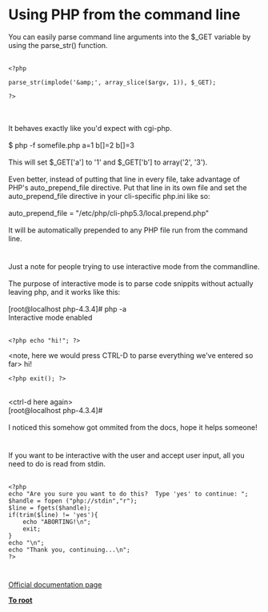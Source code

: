 # Using PHP from the command line



You can easily parse command line arguments into the $_GET variable by using the parse_str() function.<br><br>

```
<?php

parse_str(implode('&amp;', array_slice($argv, 1)), $_GET);

?>
```
<br><br>It behaves exactly like you&apos;d expect with cgi-php.<br><br>$ php -f somefile.php a=1 b[]=2 b[]=3<br><br>This will set $_GET[&apos;a&apos;] to &apos;1&apos; and $_GET[&apos;b&apos;] to array(&apos;2&apos;, &apos;3&apos;).<br><br>Even better, instead of putting that line in every file, take advantage of PHP&apos;s auto_prepend_file directive.  Put that line in its own file and set the auto_prepend_file directive in your cli-specific php.ini like so:<br><br>auto_prepend_file = "/etc/php/cli-php5.3/local.prepend.php"<br><br>It will be automatically prepended to any PHP file run from the command line.  

#

Just a note for people trying to use interactive mode from the commandline.<br><br>The purpose of interactive mode is to parse code snippits without actually leaving php, and it works like this:<br><br>[root@localhost php-4.3.4]# php -a<br>Interactive mode enabled<br><br>

```
<?php echo "hi!"; ?>
```

<note, here we would press CTRL-D to parse everything we've entered so far>
hi!


```
<?php exit(); ?>
```
<br>&lt;ctrl-d here again&gt;<br>[root@localhost php-4.3.4]#<br><br>I noticed this somehow got ommited from the docs, hope it helps someone!  

#

If you want to be interactive with the user and accept user input, all you need to do is read from stdin.  <br><br>

```
<?php
echo "Are you sure you want to do this?  Type 'yes' to continue: ";
$handle = fopen ("php://stdin","r");
$line = fgets($handle);
if(trim($line) != 'yes'){
    echo "ABORTING!\n";
    exit;
}
echo "\n";
echo "Thank you, continuing...\n";
?>
```
  

#

[Official documentation page](https://www.php.net/manual/en/features.commandline.php)

**[To root](/README.md)**